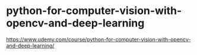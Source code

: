 # python-for-computer-vision-with-opencv-and-deep-learning
https://www.udemy.com/course/python-for-computer-vision-with-opencv-and-deep-learning/
